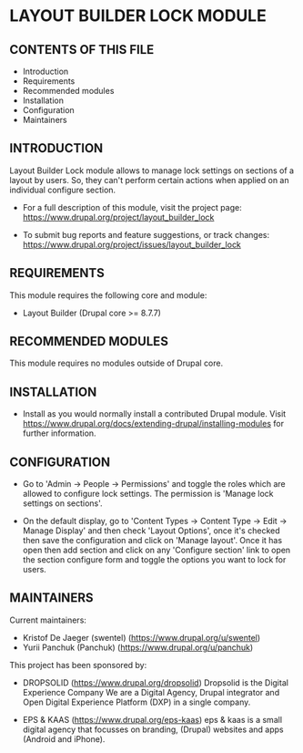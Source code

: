 # LAYOUT BUILDER LOCK MODULE

## CONTENTS OF THIS FILE

 * Introduction
 * Requirements
 * Recommended modules
 * Installation
 * Configuration
 * Maintainers


## INTRODUCTION

Layout Builder Lock module allows to manage lock settings on sections of a
layout by users. So, they can't perform certain actions when applied on an
individual configure section.

 * For a full description of this module, visit the project page:
   https://www.drupal.org/project/layout_builder_lock

 * To submit bug reports and feature suggestions, or track changes:
   https://www.drupal.org/project/issues/layout_builder_lock


## REQUIREMENTS

This module requires the following core and module:

 * Layout Builder (Drupal core >= 8.7.7)


## RECOMMENDED MODULES

This module requires no modules outside of Drupal core.


## INSTALLATION

 * Install as you would normally install a contributed Drupal module. Visit
   https://www.drupal.org/docs/extending-drupal/installing-modules for further information.


## CONFIGURATION

 * Go to 'Admin -> People -> Permissions' and toggle the roles which
   are allowed to configure lock settings. The permission is
   'Manage lock settings on sections'.

 * On the default display, go to 'Content Types -> Content Type
   -> Edit -> Manage Display' and then check 'Layout Options', once
   it's checked then save the configuration and click on 'Manage layout'.
   Once it has open then add section and click on any 'Configure section'
   link to open the section configure form and toggle the options you want
   to lock for users.


## MAINTAINERS

Current maintainers:
* Kristof De Jaeger (swentel) (https://www.drupal.org/u/swentel)
* Yurii Panchuk (Panchuk) (https://www.drupal.org/u/panchuk)

This project has been sponsored by:

* DROPSOLID (https://www.drupal.org/dropsolid)
  Dropsolid is the Digital Experience Company
  We are a Digital Agency, Drupal integrator and Open Digital Experience
  Platform (DXP) in a single company.

* EPS & KAAS (https://www.drupal.org/eps-kaas)
  eps & kaas is a small digital agency that focusses on branding,
  (Drupal) websites and apps (Android and iPhone).
